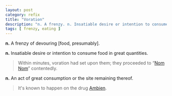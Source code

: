 ```yaml
---
layout: post
category: refix
title: "Voration"
description: "n. A frenzy. n. Insatiable desire or intention to consume food in great quantities. ex. Within minutes, voration had set upon them; they proceeded to &#8220;Nom Nom&#8221; contentedly. n. An act of great consumption or the site remaining thereof. ex. Ambien."
tags: [ frenzy, eating ]
---
```


**n.** A frenzy of devouring [food, presumably].

**n.** Insatiable desire or intention to consume food in great
quantities.

> Within minutes, voration had set upon them; they proceeded to
“[Nom Nom][]” contentedly.

**n.** An act of great consumption or the site remaining thereof.

> It's known to happen on the drug <a href="http://www.newyorker.com/archive/2006/07/31/060731sh_shouts" target="_blank">Ambien</a>.

  [Nom Nom]: /nom